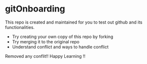 # gitOnboarding

This repo is created and maintained for you to test out github and its functionalities.

- Try creating your own copy of this repo by forking
- Try merging it to the original repo
- Understand conflict and ways to handle conflict

Removed any conflit!!
Happy Learning !!